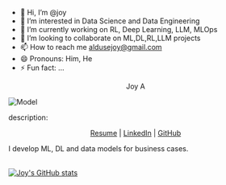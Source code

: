 - 👋 Hi, I’m @joy
- 👀 I’m interested in Data Science and Data Engineering
- 🌱 I’m currently working on RL, Deep Learning, LLM, MLOps
- 💞️ I’m looking to collaborate on ML,DL,RL,LLM projects
- 📫 How to reach me aldusejoy@gmail.com
- 😄 Pronouns: Him, He
- ⚡ Fun fact: ...


<p align="center"> Joy A </p>

 ![Model](https://github.com/joy-ald/pic/blob/main/JoyAld.jpg)

description:
  <p align="center">
  <a href="pdf/resume.pdf">Resume</a> |
  <a href="https://www.linkedin.com/in/bejoyalduse/">LinkedIn</a> |
  <a href="https://github.com/ald-joy">GitHub</a>
  </p>
  
  <p align="justify">
  I develop ML, DL and data models for business cases.
  <br><br>
  </p>


[![Joy's GitHub stats](https://github-readme-stats.vercel.app/api?username=Joy)](https://github.com/anuraghazra/github-readme-stats)
<!---
joy-ald/joy-ald is a ✨ special ✨ repository because its `README.md` (this file) appears on your GitHub profile.
You can click the Preview link to take a look at your changes.
--->
